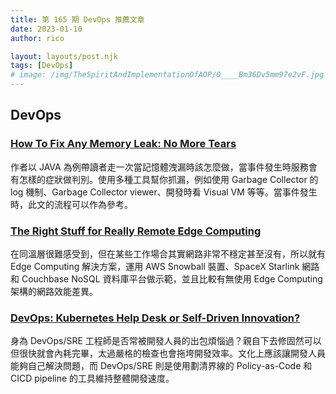 ```yaml
---
title: 第 165 期 DevOps 推薦文章
date: 2023-01-10
author: rico

layout: layouts/post.njk
tags: [DevOps]
# image: /img/TheSpiritAndImplementationOfAOP/0____Bm36Dv5mm97e2vF.jpg
---
```


## DevOps

<!-- summary -->
### [How To Fix Any Memory Leak: No More Tears](https://blog.devgenius.io/how-to-fix-any-memory-leak-no-more-tears-3e7fc80342a7)

作者以 JAVA 為例帶讀者走一次當記憶體洩漏時該怎麼做，當事件發生時服務會有怎樣的症狀做判別。使用多種工具幫你抓漏，例如使用 Garbage Collector 的 log 機制、Garbage Collector viewer、開發時看 Visual VM 等等。當事件發生時，此文的流程可以作為參考。<!-- summary -->

### [The Right Stuff for Really Remote Edge Computing](https://thenewstack.io/the-right-stuff-for-really-remote-edge-computing/) 

在同溫層很難感受到，但在某些工作場合其實網路非常不穩定甚至沒有，所以就有 Edge Computing 解決方案，運用 AWS Snowball 裝置、SpaceX Starlink 網路和 Couchbase NoSQL 資料庫平台做示範，並且比較有無使用 Edge Computing 架構的網路效能差異。

### [DevOps: Kubernetes Help Desk or Self-Driven Innovation?](https://thenewstack.io/devops-kubernetes-help-desk-or-self-driven-innovation/) 

身為 DevOps/SRE 工程師是否常被開發人員的出包煩惱過？親自下去修固然可以但很快就會內耗完畢，太過嚴格的檢查也會拖垮開發效率。文化上應該讓開發人員能夠自己解決問題，而 DevOps/SRE 則是使用劃清界線的 Policy-as-Code 和 CICD pipeline 的工具維持整體開發速度。
